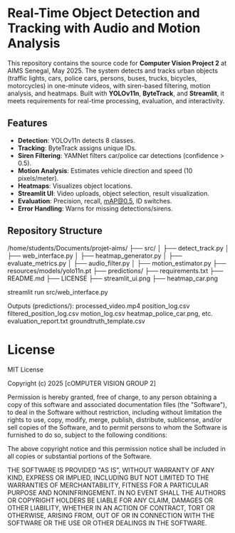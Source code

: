 # Real-Time Object Detection and Tracking with Audio and Motion Analysis


This repository contains the source code for **Computer Vision Project 2** at AIMS Senegal, May 2025. The system detects and tracks urban objects (traffic lights, cars, police cars, persons, buses, trucks, bicycles, motorcycles) in one-minute videos, with siren-based filtering, motion analysis, and heatmaps. Built with **YOLOv11n**, **ByteTrack**, and **Streamlit**, it meets requirements for real-time processing, evaluation, and interactivity.

## Features
- **Detection**: YOLOv11n detects 8 classes.
- **Tracking**: ByteTrack assigns unique IDs.
- **Siren Filtering**: YAMNet filters car/police car detections (confidence > 0.5).
- **Motion Analysis**: Estimates vehicle direction and speed (10 pixels/meter).
- **Heatmaps**: Visualizes object locations.
- **Streamlit UI**: Video uploads, object selection, result visualization.
- **Evaluation**: Precision, recall, mAP@0.5, ID switches.
- **Error Handling**: Warns for missing detections/sirens.

## Repository Structure

/home/students/Documents/projet-aims/
├── src/
│   ├── detect_track.py
│   ├── web_interface.py
│   ├── heatmap_generator.py
│   ├── evaluate_metrics.py
│   ├── audio_filter.py
│   ├── motion_estimator.py
├── resources/models/yolo11n.pt
├── predictions/
├── requirements.txt
├── README.md
├── LICENSE
├── streamlit_ui.png
├── heatmap_car.png

streamlit run src/web_interface.py

Outputs (predictions/):
processed_video.mp4
position_log.csv
filtered_position_log.csv
motion_log.csv
heatmap_police_car.png, etc.
evaluation_report.txt
groundtruth_template.csv

# License

MIT License

Copyright (c) 2025 [cOMPUTER VISION GROUP 2]

Permission is hereby granted, free of charge, to any person obtaining a copy
of this software and associated documentation files (the "Software"), to deal
in the Software without restriction, including without limitation the rights
to use, copy, modify, merge, publish, distribute, sublicense, and/or sell
copies of the Software, and to permit persons to whom the Software is
furnished to do so, subject to the following conditions:

The above copyright notice and this permission notice shall be included in all
copies or substantial portions of the Software.

THE SOFTWARE IS PROVIDED "AS IS", WITHOUT WARRANTY OF ANY KIND, EXPRESS OR
IMPLIED, INCLUDING BUT NOT LIMITED TO THE WARRANTIES OF MERCHANTABILITY,
FITNESS FOR A PARTICULAR PURPOSE AND NONINFRINGEMENT. IN NO EVENT SHALL THE
AUTHORS OR COPYRIGHT HOLDERS BE LIABLE FOR ANY CLAIM, DAMAGES OR OTHER
LIABILITY, WHETHER IN AN ACTION OF CONTRACT, TORT OR OTHERWISE, ARISING FROM,
OUT OF OR IN CONNECTION WITH THE SOFTWARE OR THE USE OR OTHER DEALINGS IN THE
SOFTWARE.
